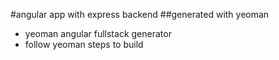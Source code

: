 #angular app with express backend
##generated with yeoman
* yeoman angular fullstack generator
* follow yeoman steps to build
